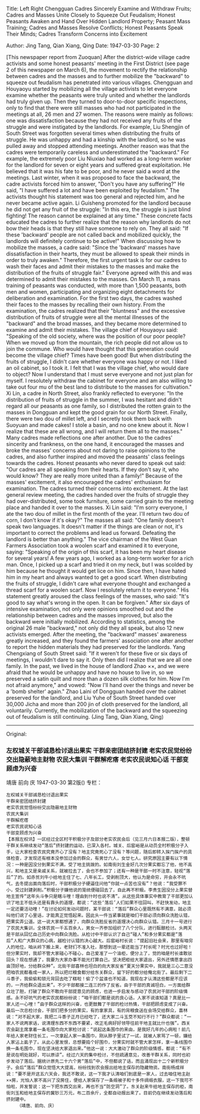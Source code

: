 Title: Left Right Chengguan Cadres Sincerely Examine and Withdraw Fruits; Cadres and Masses Unite Closely to Squeeze Out Feudalism; Honest Peasants Awaken and Hand Over Hidden Landlord Property; Peasant Mass Training; Cadres and Masses Resolve Conflicts; Honest Peasants Speak Their Minds; Cadres Transform Concerns into Excitement

Author: Jing Tang, Qian Xiang, Qing
Date: 1947-03-30
Page: 2

[This newspaper report from Zuoquan] After the district-wide village cadre activists and some honest peasants' meeting in the First District (see page 2 of this newspaper on March 6), the movement to rectify the relationship between cadres and the masses and to further mobilize the "backward" to squeeze out feudalism has penetrated into various villages. Chengguan and Houyaoyu started by mobilizing all the village activists to let everyone examine whether the peasants were truly united and whether the landlords had truly given up. Then they turned to door-to-door specific inspections, only to find that there were still masses who had not participated in the meetings at all, 26 men and 27 women. The reasons were mainly as follows: one was dissatisfaction because they had not received any fruits of the struggle and were instigated by the landlords. For example, Liu Shengjin of South Street was forgotten several times when distributing the fruits of struggle. He was unhappy and had a kinship with the landlord, so he was pulled away and stopped attending meetings. Another reason was that the cadres were temporarily careless and underestimated the "backward." For example, the extremely poor Liu Niuxiao had worked as a long-term worker for the landlord for seven or eight years and suffered great exploitation. He believed that it was his fate to be poor, and he never said a word at the meetings. Last winter, when it was proposed to face the backward, the cadre activists forced him to answer, "Don't you have any suffering?" He said, "I have suffered a lot and have been exploited by feudalism." The activists thought his statement was too general and rejected him, and he never became active again. Li Guisheng promoted for the landlord because he did not get any fruit of the struggle: "In this era, the struggle is just blind fighting! The reason cannot be explained at any time." These concrete facts educated the cadres to further realize that the reason why landlords do not bow their heads is that they still have someone to rely on. They all said: "If these 'backward' people are not called back and mobilized quickly, the landlords will definitely continue to be active!" When discussing how to mobilize the masses, a cadre said: "Since the 'backward' masses have dissatisfaction in their hearts, they must be allowed to speak their minds in order to truly awaken." Therefore, the first urgent task is for our cadres to wash their faces and admit their mistakes to the masses and make the distribution of the fruits of struggle fair." Everyone agreed with this and was determined to admit their mistakes to the masses. On March 11, a mass training of peasants was conducted, with more than 1,500 peasants, both men and women, participating and organizing eight detachments for deliberation and examination. For the first two days, the cadres washed their faces to the masses by recalling their own history. From the examination, the cadres realized that their "bluntness" and the excessive distribution of fruits of struggle were all the mental illnesses of the "backward" and the broad masses, and they became more determined to examine and admit their mistakes. The village chief of Houyaoyu said: "Speaking of the old society, where was the position of our poor people? When we moved up from the mountain, the rich people did not allow us to join the commune. Who would have thought that this generation could become the village chief? Times have been good! But when distributing the fruits of struggle, I didn't care whether everyone was happy or not. I liked an oil cabinet, so I took it. I felt that I was the village chief, who would dare to object? Now I understand that I must serve everyone and not just plan for myself. I resolutely withdraw the cabinet for everyone and am also willing to take out four mu of the best land to distribute to the masses for cultivation." Xi Lin, a cadre in North Street, also frankly reflected to everyone: "In the distribution of fruits of struggle in the summer, I was hesitant and didn't regard all our peasants as one family, so I distributed the rotten grain to the masses in Dongguan and kept the good grain for our North Street. Finally, there were two dou of millet left, and I secretly took them back with Suoyuan and made cakes! I stole a basin, and no one knew about it. Now I realize that these are all wrong, and I will return them all to the masses." Many cadres made reflections one after another. Due to the cadres' sincerity and frankness, on the one hand, it encouraged the masses and broke the masses' concerns about not daring to raise opinions to the cadres, and also further inspired and moved the peasants' class feelings towards the cadres. Honest peasants who never dared to speak out said: "Our cadres are all speaking from their hearts. If they don't say it, who would know? They are really more united than a family!" Because of the masses' excitement, it also encouraged the cadres' enthusiasm for examination. The cadres turned their concerns into excitement. At the last general review meeting, the cadres handed over the fruits of struggle they had over-distributed, some took furniture, some carried grain to the meeting place and handed it over to the masses. Xi Lin said: "I'm sorry everyone, I ate the two dou of millet in the first month of the year. I'll return two dou of corn, I don't know if it's okay?" The masses all said: "One family doesn't speak two languages. It doesn't matter if the things are clean or not, it's important to correct the problems and lead us forward. Defeating the landlord is better than anything." The vice chairman of the West Guan Farmers Association took a woolen scarf and examined it to everyone, saying: "Speaking of the origin of this scarf, it has been my heart disease for several years! A few years ago, I worked as a long-term worker for a rich man. Once, I picked up a scarf and tried it on my neck, but I was scolded by him because he thought it would get lice on him. Since then, I have hated him in my heart and always wanted to get a good scarf. When distributing the fruits of struggle, I didn't care what everyone thought and exchanged a thread scarf for a woolen scarf. Now I resolutely return it to everyone." His statement greatly aroused the class feelings of the masses, who said: "It's good to say what's wrong in the open. It can be forgiven." After six days of intensive examination, not only were opinions smoothed out and the relationship between cadres and the masses improved, but also the backward were initially mobilized. According to statistics, among the original 26 male "backward," not only did they all speak, but also 12 new activists emerged. After the meeting, the "backward" masses' awareness greatly increased, and they found the farmers' association one after another to report the hidden materials they had preserved for the landlords. Yang Chengxiang of South Street said: "If it weren't for these five or six days of meetings, I wouldn't dare to say it. Only then did I realize that we are all one family. In the past, we lived in the house of landlord Zhao ××, and we were afraid that he would be unhappy and have no house to live in, so we preserved a satin quilt and more than a dozen silk clothes for him. Now I'm not afraid anymore," and vowed: "Now I'll hand over the things and never be a 'bomb shelter' again." Zhao Laini of Dongguan handed over the cabinet preserved for the landlord, and Liu Yuhe of South Street handed over 30,000 Jicha and more than 200 jin of cloth preserved for the landlord, all voluntarily. Currently, the mobilization of the backward and the squeezing out of feudalism is still continuing.
(Jing Tang, Qian Xiang, Qing)



<hr /> 

Original: 


### 左权城关干部诚恳检讨退出果实  干群亲密团结挤封建  老实农民觉纷纷交出隐蔽地主财物  农民大集训  干群解疙瘩  老实农民说知心话  干部变顾虑为兴奋
靖唐  前向  庆
1947-03-30
第2版()
专栏：

    左权城关干部诚恳检讨退出果实
    干群亲密团结挤封建
    老实农民觉悟纷纷交出隐蔽地主财物
    农民大集训
    干群解疙瘩
    老实农民说知心话
    干部变顾虑为兴奋
    【本报左权讯】一区经过全区村干积极分子及部分老实农民会后（见三月六日本报二版），整顿干群关系继续发动“落后”挤封建的运动，已深入各村。城关、后窑峪是从动员全村积极分子入手，让大家检查农民究竟齐心了没有？地主究竟死心了没有？等问题，随后即转入挨门挨户的具体检查，才发现还有根本没参加过会的群众，有男廿六人，女廿七人。研究原因主要有以下情况：一种是因没分到果实不满，受了地主挑拨的。如南街刘生金好几次分果实都忘了他，他不高兴，和地主又是亲戚关系，就被拉去了，会也不参加了；还有一种是干部一时不注意，轻视“落后”了的。如赤贫刘牛小给地主住了七、八年长工，受剥削顶大，他认为是命穷，开会永不吭气，去冬提出面向落后时，干部积极分子硬逼住问他“你就一点苦也没有”？他说：“我受罪不小，受过封建剥削。”积极分子嫌他说的笼统便碰回去了，自此再不积极。李贵生因没分上果实替地主宣传“这年头斗争只是瞎斗哩！理由到什时也说不清”。从这些具体事实中教育了干部更加认识了地主不低头还是有靠头的道理，都说：“这些‘落后’人们如果不往回叫，不赶快发动，地主一定还要活动哩！”在讨论如何发动问题时，某干部说：“落后”群众心里既然有不满意，就必须叫他们说了心里话，才能真正觉悟起来。因此头一件当紧事就是咱们干部必须向群众洗脸认错，把果实弄公道。这一说大家都想通了，向群众洗脸反省的道理决心向群众认错。三月十一号进行了农民大集训，全体农民一千五百余人，男女一齐参加组织了八个分队，进行酝酿检讨。头两天是干部从回忆自己历史中向群众洗脸。从检讨中干部认识了自己“碰人”和多分果实都是“落后”人和广大群众的心病，越检讨认错的决心越大。后窑峪村长说：“提起旧社会来，那里有咱穷人的地位，咱从岭下搬上来，老财们不准入社，那想到这一辈还能当了村长呢？时光也过好啦！但分果实时，我却不管大家碰心不碰心，自己爱准了一个油柜，便分上了，觉的咱是村长谁敢驳回头？现在想通了，我要为大家办事不能光打算自己。坚决把柜给大家退出，另外还情愿拿出四亩顶好地，分给群众种”。北街干部喜林也坦白的向大家反省“夏天分果实中，我就是三心二意没把咱农民都看成一家人，所以把烂粮食都分给东关群众，留下好的都分给俺北街了。最后剩下二斗黍子，我偷偷和锁元背回去吃了糕啦！偷了个盆谁也不知道，我现在才认清这些都是不应该的，一齐给群众退出来”。不少干部都接二连三的作了反省。由于干部的真诚坦白，一方面给群众壮了胆，打破了群众不敢向干部提意见的顾虑，也进一步启发与感动了农民对干部的阶级情感。永不好吭气的老实农民都纷纷说：“咱干部们都是说的良心话，人家不说谁知道？真是比一家人还一心哩！”由于群众这样的兴奋，也更鼓舞了干部的检讨热情，干部把顾虑变成了兴奋。最后一次总检讨会，干部们把多分的果实，有的拿家具，有的背粮食送在会场交给群众，喜林说：“对不起大家，我把二斗黍子正月已经吃了，还大家二斗玉茭不知行不行？”群众都说：“一家人不说两家话，说清理东西不东西不要紧，改正毛病好好领导往前干地主就比什也强”。西关农会副主席拿着一条毛围巾向大家检讨说：“说起这条围巾的来由，是我好几年的心病啦！前几年给人家老财住长工，一次拿起人家一条围巾，刚从脖子里试了一试，就被人家骂了一顿，嫌给人家沾上虱子了。从此心里发恨，总想要捣个好围巾，分果实时就不管大家怎样，拿一条线围巾换一条毛围巾，现在坚决给大家退出来。”他这一说：大大激动了群众的阶级情感，都说：“有不是说在明处就好，可以原谅”。经过六天的集中检讨，不但疏通意见，改善干群关系，同时也初步发动了落后。据统计原先二十六个男“落后”中，不但都说了话，而且涌现出十二个新积极分子。会后“落后”群众觉悟大大提高，纷纷找到农会报出给地主保存的隐藏物资。南街杨成祥说：“要不是开这五六天会，我还不敢说，这一下我才认清咱们到底是一家人，过去咱住地主赵××房，光怕人家不高兴了没房住，便给人家保存了一条缎被子和十多件绸缎衣服，这一下我可不怕啦，并发誓说：这一下把东西交出来，再也不当“防空洞”了。东关赵来牛给地主保存的柜，南街刘玉和给地主保存的冀钞三万元，布二百余斤，全都自动报出来了。目前仍在继续发动落后和挤封建中。
        （靖唐、前向、庆）

